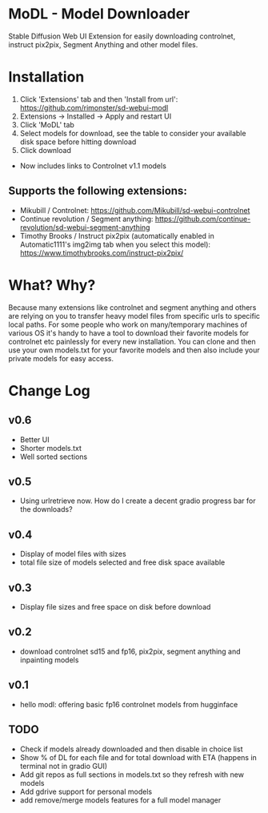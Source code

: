 # MoDL - Model Downloader
Stable Diffusion Web UI Extension for easily downloading controlnet, instruct pix2pix, Segment Anything and other model files.  

# Installation
1. Click 'Extensions' tab and then 'Install from url': https://github.com/rimonster/sd-webui-modl
2. Extensions -> Installed -> Apply and restart UI
3. Click 'MoDL' tab
4. Select models for download, see the table to consider your available disk space before hitting download
5. Click download 

* Now includes links to Controlnet v1.1 models

## Supports the following extensions:
* Mikubill / Controlnet: https://github.com/Mikubill/sd-webui-controlnet
* Continue revolution / Segment anything: https://github.com/continue-revolution/sd-webui-segment-anything
* Timothy Brooks / Instruct pix2pix (automatically enabled in Automatic1111's img2img tab when you select this model): https://www.timothybrooks.com/instruct-pix2pix/

# What? Why?
Because many extensions like controlnet and segment anything and others are relying on you to transfer heavy model files from specific urls to specific local paths. For some people who work on many/temporary machines of various OS it's handy to have a tool to download their favorite models for controlnet etc painlessly for every new installation.
You can clone and then use your own models.txt for your favorite models and then also include your private models for easy access.


# Change Log

## v0.6
* Better UI
* Shorter models.txt
* Well sorted sections

## v0.5
* Using urlretrieve now. How do I create a decent gradio progress bar for the downloads?

## v0.4
* Display of model files with sizes
* total file size of models selected and free disk space available

## v0.3
* Display file sizes and free space on disk before download 

## v0.2
* download controlnet sd15 and fp16, pix2pix, segment anything and inpainting models

## v0.1
* hello modl: offering basic fp16 controlnet models from hugginface

## TODO
* Check if models already downloaded and then disable in choice list
* Show % of DL for each file and for total download with ETA (happens in terminal not in gradio GUI)
* Add git repos as full sections in models.txt so they refresh with new models
* Add gdrive support for personal models
* add remove/merge models features for a full model manager 
